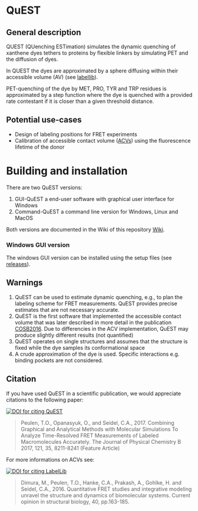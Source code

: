 # QuEST

## General description

QUEST (QUenching ESTimation) simulates the dynamic quenching of xanthene dyes tethers to proteins by flexible linkers by simulating PET and the diffusion of dyes. 

In QUEST the dyes are approximated by a sphere diffusing within their accessible volume (AV) (see [labellib](https://github.com/Fluorescence-Tools/LabelLib)). 

PET-quenching of the dye by MET, PRO, TYR and TRP residues is approximated by a step function where the dye is quenched with a provided rate contestant if it is closer than a given threshold distance.

## Potential use-cases

* Design of labeling positions for FRET experiments
* Calibration of accessible contact volume ([ACVs](https://doi.org/10.1016/j.sbi.2016.11.012)) using the fluorescence lifetime of the donor

# Building and installation

There are two QuEST versions:
  1. GUI-QuEST a end-user software with graphical user interface for Windows 
  2. Command-QuEST a command line version for Windows, Linux and MacOS

Both versions are documented in the Wiki of this repository [Wiki](https://github.com/Fluorescence-Tools/quest/wiki).

### Windows GUI version

The windows GUI version can be installed using the setup files (see [releases](https://github.com/Fluorescence-Tools/quest/releases)).

## Warnings
  1. QuEST can be used to estimate dynamic quenching, e.g., to plan the labeling scheme for FRET measurements. QuEST provides precise estimates that are not necessary accurate.
  2. QuEST is the first software that implemented the accessible contact volume that was later described in more detail in the publication [COSB2016](https://doi.org/10.1016/j.sbi.2016.11.012). Due to differencies in the ACV implementation, QuEST may produce slightly different results (not quantified)
  3. QuEST operates on single structures and assumes that the structure is fixed while the dye samples its conformational space
  4. A crude approximation of the dye is used. Specific interactions e.g. binding pockets are not considered.

## Citation
If you have used QuEST in a scientific publication, we would appreciate citations to the following paper: 

[![DOI for citing QuEST](https://img.shields.io/badge/https://doi.org/10.1021/acs.jpcb.7b03441-blue.svg)](https://pubs.acs.org/doi/abs/10.1021/acs.jpcb.7b03441)
> Peulen, T.O., Opanasyuk, O., and Seidel, C.A., 2017. Combining Graphical and Analytical Methods with Molecular Simulations To Analyze Time-Resolved FRET Measurements of Labeled Macromolecules Accurately. The Journal of Physical Chemistry B  2017, 121, 35, 8211-8241 (Feature Article)


For more informations on ACVs see:

[![DOI for citing LabelLib](https://img.shields.io/badge/DOI-10.1016%2Fj.sbi.2016.11.012-blue.svg)](https://doi.org/10.1016/j.sbi.2016.11.012)
> Dimura, M., Peulen, T.O., Hanke, C.A., Prakash, A., Gohlke, H. and Seidel, C.A., 2016. Quantitative FRET studies and integrative modeling unravel the structure and dynamics of biomolecular systems. Current opinion in structural biology, 40, pp.163-185.
